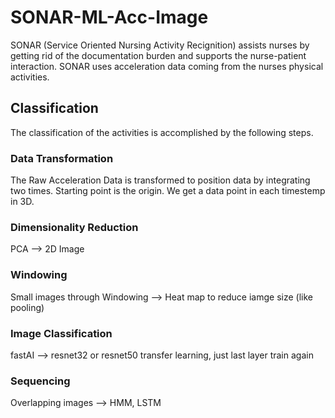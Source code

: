 # SONAR-ML-Acc-Image

SONAR (Service Oriented Nursing Activity Recignition) assists nurses by getting rid of the documentation burden and supports the nurse-patient interaction. SONAR uses acceleration data coming from the nurses physical activities.

## Classification

The classification of the activities is accomplished by the following steps.

### Data Transformation

The Raw Acceleration Data is transformed to position data by integrating two times. Starting point is the origin. We get a data point in each timestemp in 3D.



### Dimensionality Reduction

PCA --> 2D Image

### Windowing

Small images through Windowing --> Heat map to reduce iamge size (like pooling)

### Image Classification

fastAI --> resnet32 or resnet50 transfer learning, just last layer train again

### Sequencing

Overlapping images --> HMM, LSTM
